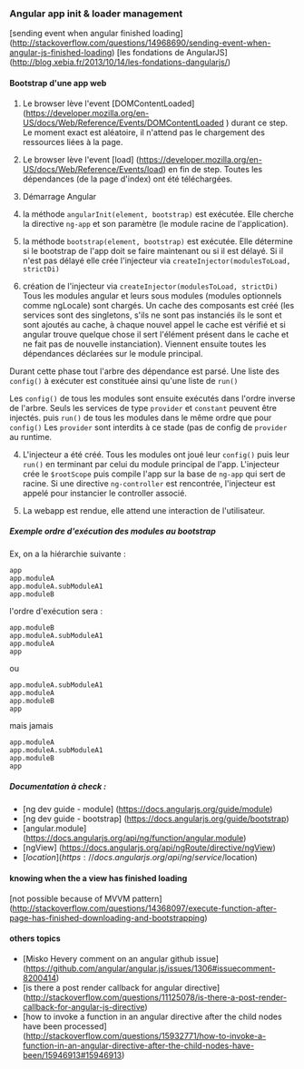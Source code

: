 
### Angular app init & loader management

[sending event when angular finished loading] (http://stackoverflow.com/questions/14968690/sending-event-when-angular-js-finished-loading)
[les fondations de AngularJS] (http://blog.xebia.fr/2013/10/14/les-fondations-dangularjs/)

#### Bootstrap d'une app web

1. Le browser lève l'event [DOMContentLoaded] (https://developer.mozilla.org/en-US/docs/Web/Reference/Events/DOMContentLoaded ) durant ce step.
Le moment exact est aléatoire, il n'attend pas le chargement des ressources liées à la page.

2. Le browser lève l'event [load] (https://developer.mozilla.org/en-US/docs/Web/Reference/Events/load) en fin de step.
Toutes les dépendances (de la page d'index) ont été téléchargées.

3. Démarrage Angular
  1. la méthode `angularInit(element, bootstrap)` est exécutée.
Elle cherche la directive `ng-app` et son paramètre (le module racine de l'application).

  2. la méthode `bootstrap(element, bootstrap)` est exécutée.
Elle détermine si le bootstrap de l'app doit se faire maintenant ou si il est délayé.
Si il n'est pas délayé elle crée l'injecteur via `createInjector(modulesToLoad, strictDi)`

  3. création de l'injecteur via `createInjector(modulesToLoad, strictDi)`
Tous les modules angular et leurs sous modules (modules optionnels comme ngLocale) sont chargés.
Un cache des composants est créé (les services sont des singletons, s'ils ne sont pas instanciés ils le sont et sont ajoutés au cache, à chaque nouvel appel le cache est vérifié et si angular trouve quelque chose il sert l'élément présent dans le cache et ne fait pas de nouvelle instanciation).
Viennent ensuite toutes les dépendances déclarées sur le module principal.

Durant cette phase tout l'arbre des dépendance est parsé.
Une liste des `config()` à exécuter est constituée ainsi qu'une liste de `run()`

Les `config()` de tous les modules sont ensuite exécutés dans l'ordre inverse de l'arbre.
Seuls les services de type `provider` et `constant` peuvent être injectés.
puis
`run()` de tous les modules dans le même ordre que pour `config()`
Les `provider` sont interdits à ce stade (pas de config de `provider` au runtime.

  4. L'injecteur a été créé. Tous les modules ont joué leur `config()` puis leur `run()` en terminant par celui du module principal de l'app.
L'injecteur crée le `$rootScope` puis compile l'app sur la base de `ng-app` qui sert de racine.
Si une directive `ng-controller` est rencontrée, l'injecteur est appelé pour instancier le controller associé.

  5. La webapp est rendue, elle attend une interaction de l'utilisateur.


##### Exemple ordre d'exécution des modules au bootstrap

Ex, on a la hiérarchie suivante :

```
app
app.moduleA
app.moduleA.subModuleA1
app.moduleB
```

l'ordre d'exécution sera :

```
app.moduleB
app.moduleA.subModuleA1
app.moduleA
app
```

ou

```
app.moduleA.subModuleA1
app.moduleA
app.moduleB
app
```

mais jamais 

```
app.moduleA
app.moduleA.subModuleA1
app.moduleB
app
```

##### Documentation à check :
- [ng dev guide - module] (https://docs.angularjs.org/guide/module)
- [ng dev guide - bootstrap] (https://docs.angularjs.org/guide/bootstrap)
- [angular.module] (https://docs.angularjs.org/api/ng/function/angular.module)
- [ngView] (https://docs.angularjs.org/api/ngRoute/directive/ngView)
- [$location] (https://docs.angularjs.org/api/ng/service/$location)

#### knowing when the a view has finished loading

[not possible because of MVVM pattern] (http://stackoverflow.com/questions/14368097/execute-function-after-page-has-finished-downloading-and-bootstrapping)

#### others topics
- [Misko Hevery comment on an angular github issue] (https://github.com/angular/angular.js/issues/1306#issuecomment-8200414)
- [is there a post render callback for angular directive] (http://stackoverflow.com/questions/11125078/is-there-a-post-render-callback-for-angular-js-directive)
- [how to invoke a function in an angular directive after the child nodes have been processed] (http://stackoverflow.com/questions/15932771/how-to-invoke-a-function-in-an-angular-directive-after-the-child-nodes-have-been/15946913#15946913)
